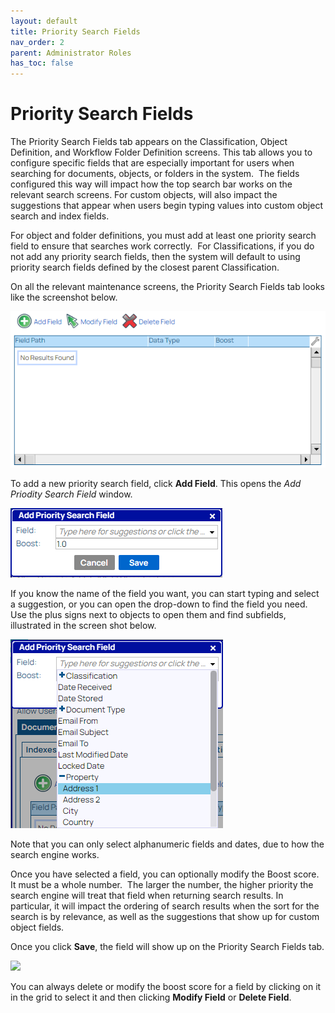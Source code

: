```yaml
---
layout: default
title: Priority Search Fields
nav_order: 2
parent: Administrator Roles
has_toc: false
---
```

# Priority Search Fields
The Priority Search Fields tab appears on the Classification, Object Definition, and Workflow Folder Definition screens. This tab allows you to configure specific fields that are especially important for users when searching for documents, objects, or folders in the system.  The fields configured this way will impact how the top search bar works on the relevant search screens. For custom objects, will also impact the suggestions that appear when users begin typing values into custom object search and index fields.

For object and folder definitions, you must add at least one priority search field to ensure that searches work correctly.  For Classifications, if you do not add any priority search fields, then the system will default to using priority search fields defined by the closest parent Classification.

On all the relevant maintenance screens, the Priority Search Fields tab looks like the screenshot below.

![](/assets/images/priority-search-fields-tab-blank.png)

To add a new priority search field, click **Add Field**. This opens the _Add Priodity Search Field_ window.

![](/assets/images/add-priority-search-field.png)

If you know the name of the field you want, you can start typing and select a suggestion, or you can open the drop-down to find the field you need. Use the plus signs next to objects to open them and find subfields, illustrated in the screen shot below.

![](/assets/images/add-priority-search-field-example-dropdown.png)

Note that you can only select alphanumeric fields and dates, due to how the search engine works.

Once you have selected a field, you can optionally modify the Boost score. It must be a whole number.  The larger the number, the higher priority the search engine will treat that field when returning search results. In particular, it will impact the ordering of search results when the sort for the search is by relevance, as well as the suggestions that show up for custom object fields.

Once you click **Save**, the field will show up on the Priority Search Fields tab.

![](/assets/images/priority-search-fields-tab-example-selected.png)

You can always delete or modify the boost score for a field by clicking on it in the grid to select it and then clicking **Modify Field** or **Delete Field**.